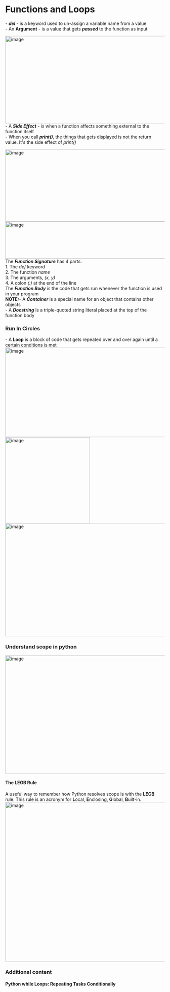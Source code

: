 <h1>Functions and Loops</h1>
<p>
 - <b><i>del</i></b> - is a keyword used to un-assign a variable name from a value <br>
 - An <b>Argument</b> - is a value that gets <i><b>passed</b></i> to the function as input
</p>
<p>
 <img width="703" height="275" alt="image" src="https://github.com/user-attachments/assets/cc09ca99-236c-48fe-803b-1703f3ec2fbb" /> <br>
 - A <b><i>Side Effect</i></b> - is when a function affects something external to the function itself <br>
 - When you call <b><i>print()</i></b>, the things that gets displayed is not the return value. It's the side effect of <i>print()</i>
</p>
<p>
 <img width="740" height="227" alt="image" src="https://github.com/user-attachments/assets/3b5b7a17-0f66-4eba-b1e4-cef14c26a74a" /> <br>
<img width="675" height="117" alt="image" src="https://github.com/user-attachments/assets/e76bfbfb-991b-4dc5-9fd7-a52169dc76f5" /> <br>
The <i><b>Function Signature</b></i> has 4 parts: <br>
1. The <i>def</i> keyword <br>
2. The function <i>name</i> <br>
3. The arguments, <i>(x, y)</i> <br>
4. A colon <i>(:)</i> at the end of the line <br>
The <i><b>Function Body</b></i> is the code that gets run whenever the function is used in your program <br>
 <b>NOTE:-</b> A <b><i>Container</i></b> is a special name for an object that contains other objects <br>
 - A <b><i>Docstring</i></b> Is a triple-quoted string literal placed at the top of the function body
</p>
<p>
 <h3>Run In Circles</h3>
 - A <b>Loop</b> is a block of code that gets repeated over and over again until a certain conditions is met <br>
 <img width="693" height="282" alt="image" src="https://github.com/user-attachments/assets/bcdf2b90-774a-4640-9249-ce6d502ea76a" /> <img width="267" height="271" alt="image" src="https://github.com/user-attachments/assets/65120501-5d58-407d-a59a-52c36e074be0" /> <img width="726" height="356" alt="image" src="https://github.com/user-attachments/assets/9379596b-9ba8-4d0c-8acd-4361b0bf7c25" />
</p>
<p>
 <h3>Understand scope in python</h3>
 <img width="733" height="373" alt="image" src="https://github.com/user-attachments/assets/991e1453-e9fe-4466-a244-70d5d71ea773" /> <br>

<h4>The LEGB Rule</h4>
A useful way to remember how Python resolves scope is with the
 <b>LEGB</b> rule. This rule is an acronym for <b>L</b>ocal, <b>E</b>nclosing, <b>G</b>lobal, <b>B</b>uilt-in. <br>
 <img width="736" height="502" alt="image" src="https://github.com/user-attachments/assets/8304db2b-6af4-4d20-8c19-7391229dc8e5" />

</p>
<p>
 <h3>Additional content</h3>
 <h4>Python while Loops: Repeating Tasks Conditionally</h4>
</p>
